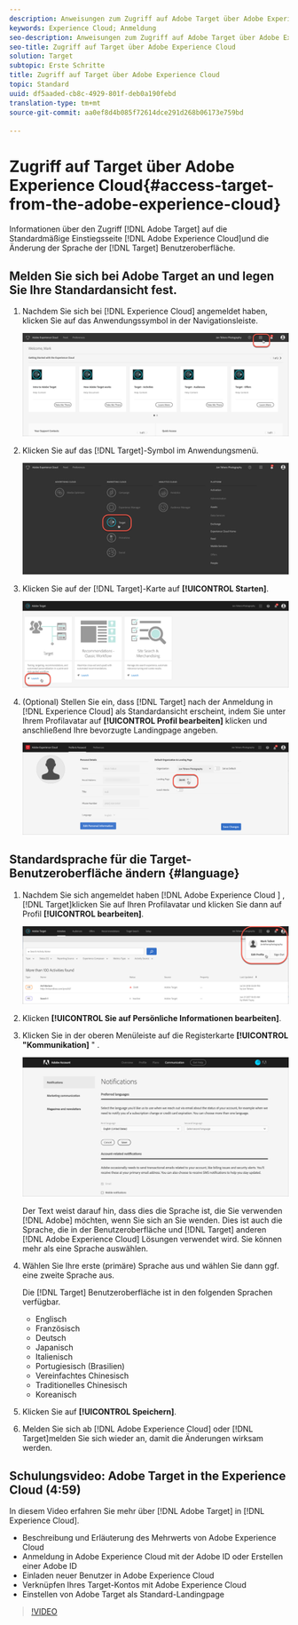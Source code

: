 ```yaml
---
description: Anweisungen zum Zugriff auf Adobe Target über Adobe Experience Cloud.
keywords: Experience Cloud; Anmeldung
seo-description: Anweisungen zum Zugriff auf Adobe Target über Adobe Experience Cloud.
seo-title: Zugriff auf Target über Adobe Experience Cloud
solution: Target
subtopic: Erste Schritte
title: Zugriff auf Target über Adobe Experience Cloud
topic: Standard
uuid: df5aaded-cb8c-4929-801f-deb0a190febd
translation-type: tm+mt
source-git-commit: aa0ef8d4b085f72614dce291d268b06173e759bd

---
```



# Zugriff auf Target über Adobe Experience Cloud{#access-target-from-the-adobe-experience-cloud}

Informationen über den Zugriff [!DNL Adobe Target] auf die Standardmäßige Einstiegsseite [!DNL Adobe Experience Cloud]und die Änderung der Sprache der [!DNL Target] Benutzeroberfläche.

## Melden Sie sich bei Adobe Target an und legen Sie Ihre Standardansicht fest.

1. Nachdem Sie sich bei [!DNL Experience Cloud] angemeldet haben, klicken Sie auf das Anwendungssymbol in der Navigationsleiste.

   ![Anwendungssymbol](/help/c-intro/assets/appmenu-new.png)

1. Klicken Sie auf das [!DNL Target]-Symbol im Anwendungsmenü.

   ![Zielsymbol](/help/c-intro/assets/appmenu-target-new.png)

1. Klicken Sie auf der [!DNL Target]-Karte auf **[!UICONTROL Starten]**.

   ![Target starten](/help/c-intro/assets/target-launch-new.png)

1. (Optional) Stellen Sie ein, dass [!DNL Target] nach der Anmeldung in [!DNL Experience Cloud] als Standardansicht erscheint, indem Sie unter Ihrem Profilavatar auf **[!UICONTROL Profil bearbeiten]** klicken und anschließend Ihre bevorzugte Landingpage angeben.

   ![Landingpage](/help/c-intro/assets/pagepref-new.png)

## Standardsprache für die Target-Benutzeroberfläche ändern {#language}

1. Nachdem Sie sich angemeldet haben [!DNL Adobe Experience Cloud ] , [!DNL Target]klicken Sie auf Ihren Profilavatar und klicken Sie dann auf Profil **[!UICONTROL bearbeiten]**.

   ![Profil bearbeiten](/help/c-intro/assets/change-language.png)

1. Klicken **[!UICONTROL Sie auf Persönliche Informationen bearbeiten]**.

1. Klicken Sie in der oberen Menüleiste auf die Registerkarte **[!UICONTROL &quot;Kommunikation]** &quot; .

   ![Bevorzugte Sprachen](/help/c-intro/assets/prefered-language.png)

   Der Text weist darauf hin, dass dies die Sprache ist, die Sie verwenden [!DNL Adobe] möchten, wenn Sie sich an Sie wenden. Dies ist auch die Sprache, die in der Benutzeroberfläche und [!DNL Target] anderen [!DNL Adobe Experience Cloud] Lösungen verwendet wird. Sie können mehr als eine Sprache auswählen.

1. Wählen Sie Ihre erste (primäre) Sprache aus und wählen Sie dann ggf. eine zweite Sprache aus.

   Die [!DNL Target] Benutzeroberfläche ist in den folgenden Sprachen verfügbar.

   * Englisch
   * Französisch
   * Deutsch
   * Japanisch
   * Italienisch
   * Portugiesisch (Brasilien)
   * Vereinfachtes Chinesisch
   * Traditionelles Chinesisch
   * Koreanisch

1. Klicken Sie auf **[!UICONTROL Speichern]**.

1. Melden Sie sich ab [!DNL Adobe Experience Cloud] oder [!DNL Target]melden Sie sich wieder an, damit die Änderungen wirksam werden.

## Schulungsvideo: Adobe Target in the Experience Cloud (4:59)

In diesem Video erfahren Sie mehr über [!DNL Adobe Target] in [!DNL Experience Cloud].

* Beschreibung und Erläuterung des Mehrwerts von Adobe Experience Cloud
* Anmeldung in Adobe Experience Cloud mit der Adobe ID oder Erstellen einer Adobe ID
* Einladen neuer Benutzer in Adobe Experience Cloud
* Verknüpfen Ihres Target-Kontos mit Adobe Experience Cloud
* Einstellen von Adobe Target als Standard-Landingpage

>[!VIDEO](https://www.youtube.com/watch?v=7lwYrYC7vdM)